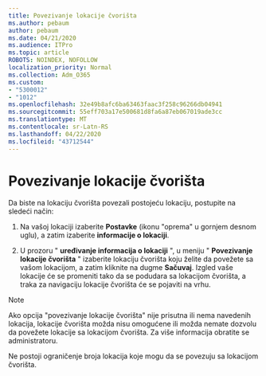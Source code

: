 ```yaml
---
title: Povezivanje lokacije čvorišta
ms.author: pebaum
author: pebaum
ms.date: 04/21/2020
ms.audience: ITPro
ms.topic: article
ROBOTS: NOINDEX, NOFOLLOW
localization_priority: Normal
ms.collection: Adm_O365
ms.custom:
- "5300012"
- "1012"
ms.openlocfilehash: 32e49b8afc6ba63463faac3f258c96266db04941
ms.sourcegitcommit: 55eff703a17e500681d8fa6a87eb067019ade3cc
ms.translationtype: MT
ms.contentlocale: sr-Latn-RS
ms.lasthandoff: 04/22/2020
ms.locfileid: "43712544"
---
```

# <a name="associate-a-hub-site"></a>Povezivanje lokacije čvorišta

Da biste na lokaciju čvorišta povezali postojeću lokaciju, postupite na sledeći način:
  
1. Na vašoj lokaciji izaberite **Postavke** (ikonu "oprema" u gornjem desnom uglu), a zatim izaberite **informacije o lokaciji**.

2. U prozoru " **uređivanje informacija o lokaciji** ", u meniju " **Povezivanje lokacije čvorišta** " izaberite lokaciju čvorišta koju želite da povežete sa vašom lokacijom, a zatim kliknite na dugme **Sačuvaj**. Izgled vaše lokacije će se promeniti tako da se podudara sa lokacijom čvorišta, a traka za navigaciju lokacije čvorišta će se pojaviti na vrhu.

 > [!Note]
>Ako opcija "povezivanje lokacije čvorišta" nije prisutna ili nema navedenih lokacija, lokacije čvorišta možda nisu omogućene ili možda nemate dozvolu da povežete lokacije sa lokacijom čvorišta. Za više informacija obratite se administratoru.
>
>Ne postoji ograničenje broja lokacija koje mogu da se povezuju sa lokacijom čvorišta.
  